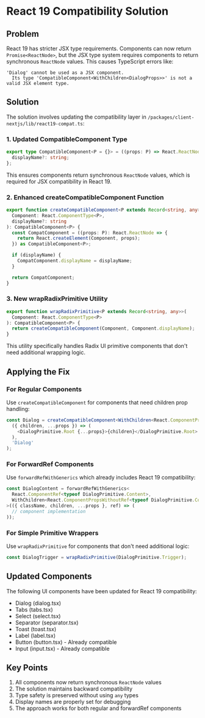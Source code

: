 # React 19 Compatibility Solution

## Problem

React 19 has stricter JSX type requirements. Components can now return `Promise<ReactNode>`, but the JSX type system requires components to return synchronous `ReactNode` values. This causes TypeScript errors like:

```
'Dialog' cannot be used as a JSX component.
  Its type 'CompatibleComponent<WithChildren<DialogProps>>' is not a valid JSX element type.
```

## Solution

The solution involves updating the compatibility layer in `/packages/client-nextjs/lib/react19-compat.ts`:

### 1. Updated CompatibleComponent Type

```typescript
export type CompatibleComponent<P = {}> = ((props: P) => React.ReactNode) & {
  displayName?: string;
};
```

This ensures components return synchronous `ReactNode` values, which is required for JSX compatibility in React 19.

### 2. Enhanced createCompatibleComponent Function

```typescript
export function createCompatibleComponent<P extends Record<string, any>>(
  Component: React.ComponentType<P>,
  displayName?: string
): CompatibleComponent<P> {
  const CompatComponent = ((props: P): React.ReactNode => {
    return React.createElement(Component, props);
  }) as CompatibleComponent<P>;

  if (displayName) {
    CompatComponent.displayName = displayName;
  }

  return CompatComponent;
}
```

### 3. New wrapRadixPrimitive Utility

```typescript
export function wrapRadixPrimitive<P extends Record<string, any>>(
  Component: React.ComponentType<P>
): CompatibleComponent<P> {
  return createCompatibleComponent(Component, Component.displayName);
}
```

This utility specifically handles Radix UI primitive components that don't need additional wrapping logic.

## Applying the Fix

### For Regular Components

Use `createCompatibleComponent` for components that need children prop handling:

```typescript
const Dialog = createCompatibleComponent<WithChildren<React.ComponentPropsWithoutRef<typeof DialogPrimitive.Root>>>(
  ({ children, ...props }) => (
    <DialogPrimitive.Root {...props}>{children}</DialogPrimitive.Root>
  ),
  'Dialog'
);
```

### For ForwardRef Components

Use `forwardRefWithGenerics` which already includes React 19 compatibility:

```typescript
const DialogContent = forwardRefWithGenerics<
  React.ComponentRef<typeof DialogPrimitive.Content>,
  WithChildren<React.ComponentPropsWithoutRef<typeof DialogPrimitive.Content>>
>(({ className, children, ...props }, ref) => (
  // component implementation
));
```

### For Simple Primitive Wrappers

Use `wrapRadixPrimitive` for components that don't need additional logic:

```typescript
const DialogTrigger = wrapRadixPrimitive(DialogPrimitive.Trigger);
```

## Updated Components

The following UI components have been updated for React 19 compatibility:
- Dialog (dialog.tsx)
- Tabs (tabs.tsx)
- Select (select.tsx)
- Separator (separator.tsx)
- Toast (toast.tsx)
- Label (label.tsx)
- Button (button.tsx) - Already compatible
- Input (input.tsx) - Already compatible

## Key Points

1. All components now return synchronous `ReactNode` values
2. The solution maintains backward compatibility
3. Type safety is preserved without using `any` types
4. Display names are properly set for debugging
5. The approach works for both regular and forwardRef components